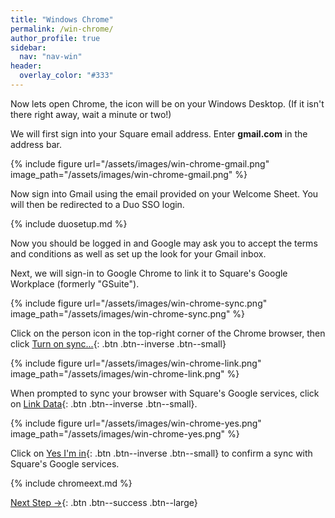```yaml
---
title: "Windows Chrome"
permalink: /win-chrome/
author_profile: true
sidebar:
  nav: "nav-win"
header:
  overlay_color: "#333"
---
```


Now lets open Chrome, the icon will be on your Windows Desktop. (If it isn't there right away, wait a minute or two!)

We will first sign into your Square email address. Enter __gmail.com__ in the address bar.

{% include figure url="/assets/images/win-chrome-gmail.png" image_path="/assets/images/win-chrome-gmail.png" %}

Now sign into Gmail using the email provided on your Welcome Sheet. You will then be redirected to a Duo SSO login.

{% include duosetup.md %}

Now you should be logged in and Google may ask you to accept the terms and conditions as well as set up the look for your Gmail inbox.

Next, we will sign-in to Google Chrome to link it to Square's Google Workplace (formerly "GSuite").

{% include figure url="/assets/images/win-chrome-sync.png" image_path="/assets/images/win-chrome-sync.png"  %}

Click on the person icon in the top-right corner of the Chrome browser, then click [Turn on sync...](){: .btn .btn--inverse .btn--small}

{% include figure url="/assets/images/win-chrome-link.png" image_path="/assets/images/win-chrome-link.png"  %}

When prompted to sync your browser with Square's Google services, click on [Link Data](){: .btn .btn--inverse .btn--small}.

{% include figure url="/assets/images/win-chrome-yes.png" image_path="/assets/images/win-chrome-yes.png"  %}

Click on [Yes I'm in](){: .btn .btn--inverse .btn--small} to confirm a sync with Square's Google services.

{% include chromeext.md %}

[Next Step &rarr;](/win-go/){: .btn .btn--success .btn--large}
